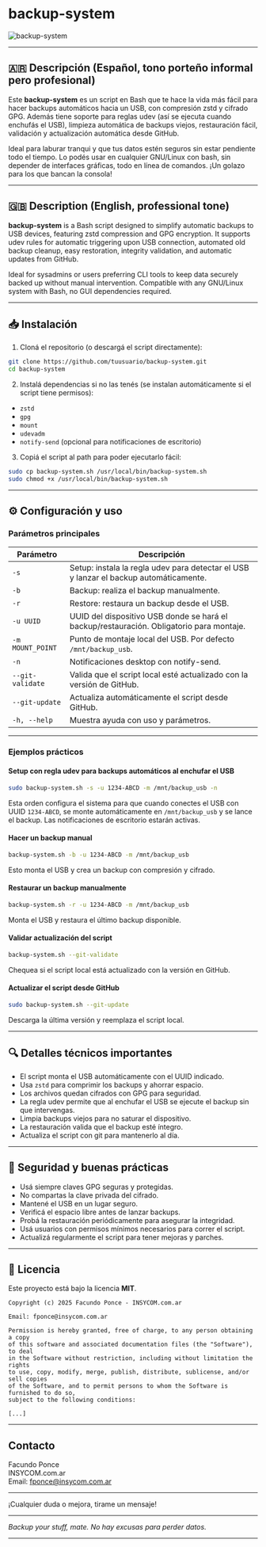 
# backup-system

![backup-system](https://img.shields.io/badge/backup--system-v1.0-blue)

---

## 🇦🇷 Descripción (Español, tono porteño informal pero profesional)

Este **backup-system** es un script en Bash que te hace la vida más fácil para hacer backups automáticos hacia un USB, con compresión zstd y cifrado GPG. Además tiene soporte para reglas udev (así se ejecuta cuando enchufás el USB), limpieza automática de backups viejos, restauración fácil, validación y actualización automática desde GitHub. 

Ideal para laburar tranqui y que tus datos estén seguros sin estar pendiente todo el tiempo. Lo podés usar en cualquier GNU/Linux con bash, sin depender de interfaces gráficas, todo en línea de comandos. ¡Un golazo para los que bancan la consola!

---

## 🇬🇧 Description (English, professional tone)

**backup-system** is a Bash script designed to simplify automatic backups to USB devices, featuring zstd compression and GPG encryption. It supports udev rules for automatic triggering upon USB connection, automated old backup cleanup, easy restoration, integrity validation, and automatic updates from GitHub.

Ideal for sysadmins or users preferring CLI tools to keep data securely backed up without manual intervention. Compatible with any GNU/Linux system with Bash, no GUI dependencies required.

---

## 📥 Instalación

1. Cloná el repositorio (o descargá el script directamente):

```bash
git clone https://github.com/tuusuario/backup-system.git
cd backup-system
```

2. Instalá dependencias si no las tenés (se instalan automáticamente si el script tiene permisos):

- `zstd`
- `gpg`
- `mount`
- `udevadm`
- `notify-send` (opcional para notificaciones de escritorio)

3. Copiá el script al path para poder ejecutarlo fácil:

```bash
sudo cp backup-system.sh /usr/local/bin/backup-system.sh
sudo chmod +x /usr/local/bin/backup-system.sh
```

---

## ⚙️ Configuración y uso

### Parámetros principales

| Parámetro       | Descripción                                                                                  |
|-----------------|----------------------------------------------------------------------------------------------|
| `-s`            | Setup: instala la regla udev para detectar el USB y lanzar el backup automáticamente.       |
| `-b`            | Backup: realiza el backup manualmente.                                                      |
| `-r`            | Restore: restaura un backup desde el USB.                                                   |
| `-u UUID`       | UUID del dispositivo USB donde se hará el backup/restauración. Obligatorio para montaje.    |
| `-m MOUNT_POINT`| Punto de montaje local del USB. Por defecto `/mnt/backup_usb`.                              |
| `-n`            | Notificaciones desktop con notify-send.                                                     |
| `--git-validate`| Valida que el script local esté actualizado con la versión de GitHub.                       |
| `--git-update`  | Actualiza automáticamente el script desde GitHub.                                           |
| `-h, --help`    | Muestra ayuda con uso y parámetros.                                                         |

---

### Ejemplos prácticos

#### Setup con regla udev para backups automáticos al enchufar el USB

```bash
sudo backup-system.sh -s -u 1234-ABCD -m /mnt/backup_usb -n
```

Esta orden configura el sistema para que cuando conectes el USB con UUID `1234-ABCD`, se monte automáticamente en `/mnt/backup_usb` y se lance el backup. Las notificaciones de escritorio estarán activas.

#### Hacer un backup manual

```bash
backup-system.sh -b -u 1234-ABCD -m /mnt/backup_usb
```

Esto monta el USB y crea un backup con compresión y cifrado.

#### Restaurar un backup manualmente

```bash
backup-system.sh -r -u 1234-ABCD -m /mnt/backup_usb
```

Monta el USB y restaura el último backup disponible.

#### Validar actualización del script

```bash
backup-system.sh --git-validate
```

Chequea si el script local está actualizado con la versión en GitHub.

#### Actualizar el script desde GitHub

```bash
sudo backup-system.sh --git-update
```

Descarga la última versión y reemplaza el script local.

---

## 🔍 Detalles técnicos importantes

- El script monta el USB automáticamente con el UUID indicado.
- Usa `zstd` para comprimir los backups y ahorrar espacio.
- Los archivos quedan cifrados con GPG para seguridad.
- La regla udev permite que al enchufar el USB se ejecute el backup sin que intervengas.
- Limpia backups viejos para no saturar el dispositivo.
- La restauración valida que el backup esté íntegro.
- Actualiza el script con git para mantenerlo al día.

---

## 🔐 Seguridad y buenas prácticas

- Usá siempre claves GPG seguras y protegidas.
- No compartas la clave privada del cifrado.
- Mantené el USB en un lugar seguro.
- Verificá el espacio libre antes de lanzar backups.
- Probá la restauración periódicamente para asegurar la integridad.
- Usá usuarios con permisos mínimos necesarios para correr el script.
- Actualizá regularmente el script para tener mejoras y parches.

---

## 📄 Licencia

Este proyecto está bajo la licencia **MIT**.

```text
Copyright (c) 2025 Facundo Ponce - INSYCOM.com.ar

Email: fponce@insycom.com.ar

Permission is hereby granted, free of charge, to any person obtaining a copy
of this software and associated documentation files (the "Software"), to deal
in the Software without restriction, including without limitation the rights
to use, copy, modify, merge, publish, distribute, sublicense, and/or sell copies
of the Software, and to permit persons to whom the Software is furnished to do so,
subject to the following conditions:

[...]
```

---

## Contacto

Facundo Ponce  
INSYCOM.com.ar  
Email: fponce@insycom.com.ar  

---

¡Cualquier duda o mejora, tirame un mensaje!

---

*Backup your stuff, mate. No hay excusas para perder datos.*

---
